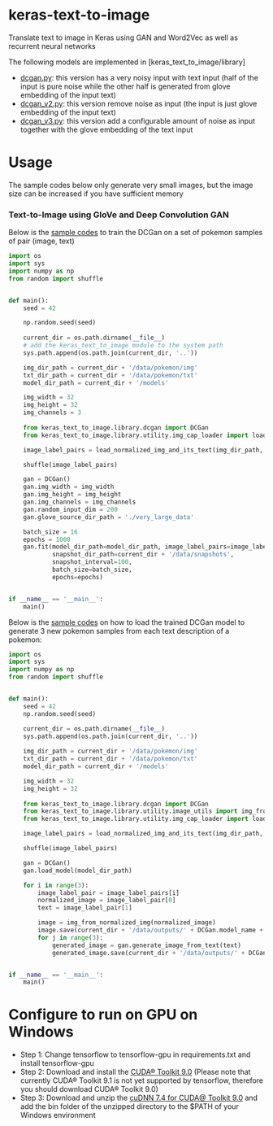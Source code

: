 # keras-text-to-image

Translate text to image in Keras using GAN and Word2Vec as well as recurrent neural networks

The following models are implemented in [keras_text_to_image/library]

* [dcgan.py](keras_text_to_image/library/dcgan.py): this version has a very noisy input with text input (half of the 
input is pure noise while the other half is generated from glove embedding of the input text)
* [dcgan_v2.py](keras_text_to_image/library/dcgan_v2.py): this version remove noise as input (the input is just 
glove embedding of the input text)
* [dcgan_v3.py](keras_text_to_image/library/dcgan_v3.py): this version add a configurable amount of noise as input 
together with the glove embedding of the text input



# Usage

The sample codes below only generate very small images, but the image size can be increased if you have sufficient
memory 

### Text-to-Image using GloVe and Deep Convolution GAN

Below is the [sample codes](demo/dcgan_train.py) to train the DCGan on a set of pokemon samples of pair (image, text)

```python
import os 
import sys 
import numpy as np
from random import shuffle


def main():
    seed = 42

    np.random.seed(seed)
    
    current_dir = os.path.dirname(__file__)
    # add the keras_text_to_image module to the system path
    sys.path.append(os.path.join(current_dir, '..'))

    img_dir_path = current_dir + '/data/pokemon/img'
    txt_dir_path = current_dir + '/data/pokemon/txt'
    model_dir_path = current_dir + '/models'

    img_width = 32
    img_height = 32
    img_channels = 3
    
    from keras_text_to_image.library.dcgan import DCGan
    from keras_text_to_image.library.utility.img_cap_loader import load_normalized_img_and_its_text

    image_label_pairs = load_normalized_img_and_its_text(img_dir_path, txt_dir_path, img_width=img_width, img_height=img_height)

    shuffle(image_label_pairs)

    gan = DCGan()
    gan.img_width = img_width
    gan.img_height = img_height
    gan.img_channels = img_channels
    gan.random_input_dim = 200
    gan.glove_source_dir_path = './very_large_data'

    batch_size = 16
    epochs = 1000
    gan.fit(model_dir_path=model_dir_path, image_label_pairs=image_label_pairs,
            snapshot_dir_path=current_dir + '/data/snapshots',
            snapshot_interval=100,
            batch_size=batch_size,
            epochs=epochs)


if __name__ == '__main__':
    main()

```

Below is the [sample codes](demo/dcgan_generate.py) on how to load the trained DCGan model to generate
3 new pokemon samples from each text description of a pokemon:

```python
import os 
import sys 
import numpy as np
from random import shuffle


def main():
    seed = 42
    np.random.seed(seed)

    current_dir = os.path.dirname(__file__)
    sys.path.append(os.path.join(current_dir, '..'))
    
    img_dir_path = current_dir + '/data/pokemon/img'
    txt_dir_path = current_dir + '/data/pokemon/txt'
    model_dir_path = current_dir + '/models'

    img_width = 32
    img_height = 32
    
    from keras_text_to_image.library.dcgan import DCGan
    from keras_text_to_image.library.utility.image_utils import img_from_normalized_img
    from keras_text_to_image.library.utility.img_cap_loader import load_normalized_img_and_its_text

    image_label_pairs = load_normalized_img_and_its_text(img_dir_path, txt_dir_path, img_width=img_width, img_height=img_height)

    shuffle(image_label_pairs)

    gan = DCGan()
    gan.load_model(model_dir_path)

    for i in range(3):
        image_label_pair = image_label_pairs[i]
        normalized_image = image_label_pair[0]
        text = image_label_pair[1]

        image = img_from_normalized_img(normalized_image)
        image.save(current_dir + '/data/outputs/' + DCGan.model_name + '-generated-' + str(i) + '-0.png')
        for j in range(3):
            generated_image = gan.generate_image_from_text(text)
            generated_image.save(current_dir + '/data/outputs/' + DCGan.model_name + '-generated-' + str(i) + '-' + str(j) + '.png')


if __name__ == '__main__':
    main()

```

# Configure to run on GPU on Windows

* Step 1: Change tensorflow to tensorflow-gpu in requirements.txt and install tensorflow-gpu
* Step 2: Download and install the [CUDA® Toolkit 9.0](https://developer.nvidia.com/cuda-90-download-archive) (Please note that
currently CUDA® Toolkit 9.1 is not yet supported by tensorflow, therefore you should download CUDA® Toolkit 9.0)
* Step 3: Download and unzip the [cuDNN 7.4 for CUDA@ Toolkit 9.0](https://developer.nvidia.com/cudnn) and add the
bin folder of the unzipped directory to the $PATH of your Windows environment 
